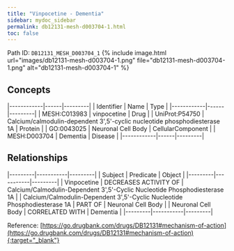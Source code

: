 ```yaml
---
title: "Vinpocetine - Dementia"
sidebar: mydoc_sidebar
permalink: db12131-mesh-d003704-1.html
toc: false 
---
```



Path ID: `DB12131_MESH_D003704_1`
{% include image.html url="images/db12131-mesh-d003704-1.png" file="db12131-mesh-d003704-1.png" alt="db12131-mesh-d003704-1" %}

## Concepts

|------------|------|---------|
| Identifier | Name | Type    |
|------------|------|---------|
| MESH:C013983 | vinpocetine | Drug |
| UniProt:P54750 | Calcium/calmodulin-dependent 3',5'-cyclic nucleotide phosphodiesterase 1A | Protein |
| GO:0043025 | Neuronal Cell Body | CellularComponent |
| MESH:D003704 | Dementia | Disease |
|------------|------|---------|

## Relationships

|---------|-----------|---------|
| Subject | Predicate | Object  |
|---------|-----------|---------|
| Vinpocetine | DECREASES ACTIVITY OF | Calcium/Calmodulin-Dependent 3',5'-Cyclic Nucleotide Phosphodiesterase 1A |
| Calcium/Calmodulin-Dependent 3',5'-Cyclic Nucleotide Phosphodiesterase 1A | PART OF | Neuronal Cell Body |
| Neuronal Cell Body | CORRELATED WITH | Dementia |
|---------|-----------|---------|

Reference: [https://go.drugbank.com/drugs/DB12131#mechanism-of-action](https://go.drugbank.com/drugs/DB12131#mechanism-of-action){:target="_blank"}